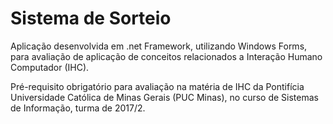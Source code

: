 # Sistema de Sorteio

Aplicação desenvolvida em .net Framework, utilizando Windows Forms, para avaliação de aplicação de conceitos relacionados a Interação Humano Computador (IHC).

Pré-requisito obrigatório para avaliação na matéria de IHC da Pontifícia Universidade Católica de Minas Gerais (PUC Minas), no curso de Sistemas de Informação, turma de 2017/2.
